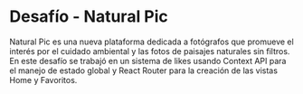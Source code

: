 # Desafío - Natural Pic
Natural Pic es una nueva plataforma dedicada a fotógrafos que promueve el interés por el
cuidado ambiental y las fotos de paisajes naturales sin filtros. En este desafío se trabajó
en un sistema de likes usando Context API para el manejo de estado global y React Router para la creación de las vistas Home y Favoritos.
